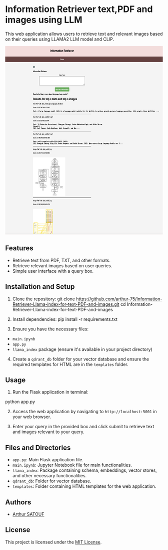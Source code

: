 # Information Retriever text,PDF and images using LLM

This web application allows users to retrieve text and relevant images based on their queries using LLAMA2 LLM model and CLIP.

<img src="https://github.com/arthur-75/Information-Retriever-Llama-index-for-text-PDF-and-images/blob/main/static/ex.png" width="600" height="600">

## Features

- Retrieve text from PDF, TXT, and other formats.
- Retrieve relevant images based on user queries.
- Simple user interface with a query box.

## Installation and Setup

1. Clone the repository:
git clone https://github.com/arthur-75/Information-Retriever-Llama-index-for-text-PDF-and-images.git
cd Information-Retriever-Llama-index-for-text-PDF-and-images

2. Install dependencies:
pip install -r requirements.txt

3. Ensure you have the necessary files:
- `main.ipynb`
- `app.py`
- `llama_index` package (ensure it's available in your project directory)

4. Create a `qdrant_db` folder for your vector database and ensure the required templates for HTML are in the `templates` folder.

## Usage

1. Run the Flask application in terminal:

python app.py


2. Access the web application by navigating to `http://localhost:5001` in your web browser.

3. Enter your query in the provided box and click submit to retrieve text and images relevant to your query.

## Files and Directories

- `app.py`: Main Flask application file.
- `main.ipynb`: Jupyter Notebook file for main functionalities.
- `llama_index`: Package containing schema, embeddings, vector stores, and other necessary functionalities.
- `qdrant_db`: Folder for vector database.
- `templates`: Folder containing HTML templates for the web application.

## Authors

- [Arthur SATOUF](https://www.linkedin.com/in/arthur-satouf/)

## License

This project is licensed under the [MIT License](LICENSE).
